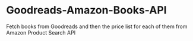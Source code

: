 # Goodreads-Amazon-Books-API
Fetch books from Goodreads and then the price list for each of them from Amazon Product Search API
